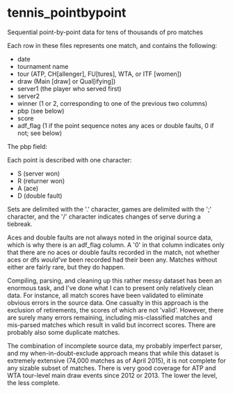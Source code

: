 # tennis_pointbypoint
Sequential point-by-point data for tens of thousands of pro matches

Each row in these files represents one match, and contains the following:
- date
- tournament name
- tour (ATP, CH[allenger], FU[tures], WTA, or ITF [women])
- draw (Main [draw] or Qual[ifying])
- server1 (the player who served first)
- server2
- winner (1 or 2, corresponding to one of the previous two columns)
- pbp (see below)
- score
- adf_flag (1 if the point sequence notes any aces or double faults, 0 if not; see below)

The pbp field:

Each point is described with one character:
- S (server won)
- R (returner won)
- A (ace)
- D (double fault)

Sets are delimited with the '.' character, games are delimited with the ';' character, and the '/' character indicates changes of serve during a tiebreak.

Aces and double faults are not always noted in the original source data, which is why there is an adf_flag column. A '0' in that column indicates only that there are no aces or double faults recorded in the match, not whether aces or dfs *would've* been recorded had their been any. Matches without either are fairly rare, but they do happen.

Compiling, parsing, and cleaning up this rather messy dataset has been an enormous task, and I've done what I can to present only relatively clean data. For instance, all match scores have been validated to eliminate obvious errors in the source data. One casualty in this approach is the exclusion of retirements, the scores of which are not 'valid'. However, there are surely many errors remaining, including mis-classified matches and mis-parsed matches which result in valid but incorrect scores. There are probably also some duplicate matches.

The combination of incomplete source data, my probably imperfect parser, and my when-in-doubt-exclude approach means that while this dataset is extremely extensive (74,000 matches as of April 2015), it is not complete for any sizable subset of matches. There is very good coverage for ATP and WTA tour-level main draw events since 2012 or 2013. The lower the level, the less complete.
